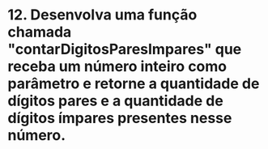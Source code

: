 # 12. Desenvolva uma função chamada "contarDigitosParesImpares" que receba um número inteiro como parâmetro e retorne a quantidade de dígitos pares e a quantidade de dígitos ímpares presentes nesse número. 
